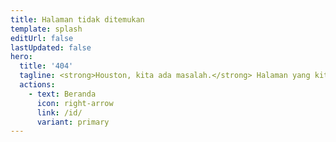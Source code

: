 ```yaml
---
title: Halaman tidak ditemukan
template: splash
editUrl: false
lastUpdated: false
hero:
  title: '404'
  tagline: <strong>Houston, kita ada masalah.</strong> Halaman yang kita cari tidak ada.<br>Tolong cek kolom URL atau gunakan fitur pencarian.
  actions:
    - text: Beranda
      icon: right-arrow
      link: /id/
      variant: primary
---
```

